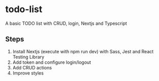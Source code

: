 # todo-list
A basic TODO list with CRUD, login, Nextjs and Typescript

## Steps

1) Install Nextjs (execute with npm run dev) with Sass, Jest and React Testing Library
2) Add token and configure login/logout
3) Add CRUD actions
4) Improve styles